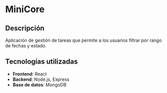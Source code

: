 # MiniCore

## Descripción

Aplicación de gestión de tareas que permite a los usuarios filtrar por rango de fechas y estado.

## Tecnologías utilizadas

- **Frontend**: React
- **Backend**: Node.js, Express
- **Base de datos**: MongoDB

